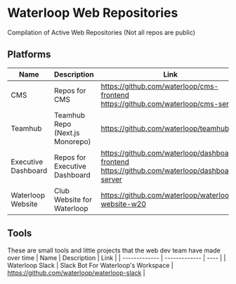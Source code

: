 # Waterloop Web Repositories
Compilation of Active Web Repositories (Not all repos are public)


## Platforms
| Name  | Description | Link |
| ------------- | ------------- | ---- |
| CMS  | Repos for CMS  |  https://github.com/waterloop/cms-frontend                     https://github.com/waterloop/cms-server            |
| Teamhub  | Teamhub Repo (Next.js Monorepo)  |   https://github.com/waterloop/teamhub    |
| Executive Dashboard  | Repos for Executive Dashboard  | https://github.com/waterloop/dashboard-frontend https://github.com/waterloop/dashboard-server      |
| Waterloop Website | Club Website for Waterloop | https://github.com/waterloop/waterloop-website-w20 |

## Tools
These are small tools and little projects that the web dev team have made over time
| Name  | Description | Link |
| ------------- | ------------- | ---- |
| Waterloop Slack  | Slack Bot For Waterloop's Workspace  |  https://github.com/waterloop/waterloop-slack  |



